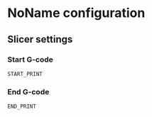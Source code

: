 # NoName configuration

## Slicer settings

### Start G-code
```
START_PRINT
```

### End G-code
```
END_PRINT
```
